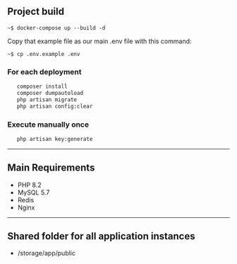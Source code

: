 ## Project build

```
~$ docker-compose up --build -d
```

Copy that example file as our main .env file with this command:
 ```
~$ cp .env.example .env
```

### For each deployment
```bash
   composer install
   composer dumpautoload
   php artisan migrate
   php artisan config:clear
```

### Execute manually once
```bash
   php artisan key:generate
```
--------
## Main Requirements

- PHP 8.2
- MySQL 5.7
- Redis
- Nginx
-------

## Shared folder for all application instances

- /storage/app/public
